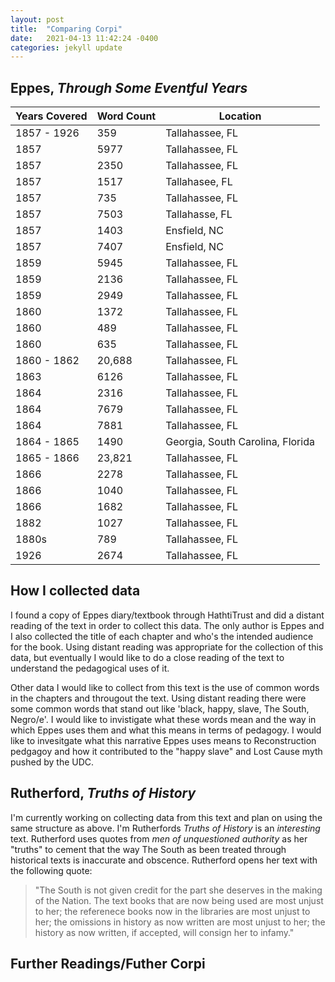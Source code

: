 ```yaml
---
layout: post
title:  "Comparing Corpi"
date:   2021-04-13 11:42:24 -0400
categories: jekyll update
--- 
```


## Eppes, *Through Some Eventful Years* 

| Years Covered | Word Count | Location |
| ------------- | ------------- | ---------- |
| 1857 - 1926 | 359 | Tallahassee, FL |
| 1857 | 5977 | Tallahassee, FL | 
| 1857 | 2350 | Tallahassee, FL | 
| 1857 | 1517 | Tallahasee, FL |  
| 1857 | 735 | Tallahassee, FL | 
| 1857 | 7503 | Tallahasse, FL | 
| 1857 | 1403 | Ensfield, NC | 
| 1857 | 7407 | Ensfield, NC | 
| 1859 | 5945 | Tallahassee, FL | 
| 1859 | 2136 | Tallahassee, FL | 
| 1859 | 2949 | Tallahassee, FL | 
| 1860 | 1372 | Tallahassee, FL | 
| 1860 | 489 | Tallahassee, FL | 
| 1860 | 635 | Tallahassee, FL | 
| 1860 - 1862 | 20,688 | Tallahassee, FL | 
| 1863 | 6126| Tallahassee, FL | 
| 1864 | 2316 | Tallahassee, FL | 
| 1864 | 7679 | Tallahassee, FL | 
| 1864 | 7881 | Tallahassee, FL | 
| 1864 - 1865 | 1490 | Georgia, South Carolina, Florida | 
| 1865 - 1866 | 23,821 | Tallahassee, FL | 
| 1866 | 2278 | Tallahassee, FL | 
| 1866 | 1040 | Tallahassee, FL | 
| 1866 | 1682 | Tallahassee, FL | 
| 1882 | 1027 | Tallahassee, FL | 
|1880s | 789 | Tallahassee, FL | 
| 1926 | 2674 | Tallahassee, FL | 

## How I collected data

I found a copy of Eppes diary/textbook through HathtiTrust and did a distant reading of the text in order to collect this data. The only author is Eppes and I also collected the title of each chapter and who's the intended audience for the book. Using distant reading was appropriate for the collection of this data, but eventually I would like to do a close reading of the text to understand the pedagogical uses of it.

Other data I would like to collect from this text is the use of common words in the chapters and througout the text. Using distant reading there were some common words that stand out like 'black, happy, slave, The South, Negro/e'. I would like to invistigate what these words mean and the way in which Eppes uses them and what this means in terms of pedagogy. I would like to invesitgate what this narrative Eppes uses means to Reconstruction pedgagoy and how it contributed to the "happy slave" and Lost Cause myth pushed by the UDC. 

## Rutherford, *Truths of History* 

I'm currently working on collecting data from this text and plan on using the same structure as above. I'm Rutherfords *Truths of History* is an *interesting* text. Rutherford uses quotes from *men of unquestioned authority* as her "truths" to cement that the way The South as been treated through historical texts is inaccurate and obscence. Rutherford opens her text with the following quote: 
> "The South is not given credit for the part she deserves in the making of the Nation. The text books that are now 
> being used are most unjust to her; the referenece books now in the libraries are most unjust to her; the omissions in history as now written are most unjust to her; the history as now written, if accepted, will consign her to infamy." 

## Further Readings/Futher Corpi 
